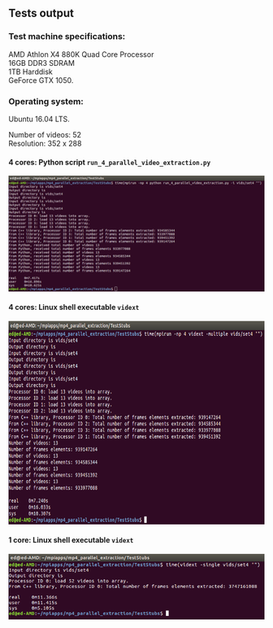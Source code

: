 ## Tests output

### Test machine specifications:  
AMD Athlon X4 880K Quad Core Processor  
16GB DDR3 SDRAM  
1TB Harddisk  
GeForce GTX 1050.  

### Operating system:  
Ubuntu 16.04 LTS.

Number of videos: 52   
Resolution: 352 x 288   

#### 4 cores: Python script `run_4_parallel_video_extraction.py`   
<img src = "https://github.com/warwick-machine-learning-group/tfl_parallel_mp4_extraction/blob/master/Test_Output/test_result_run_on_4_cores.png">

#### 4 cores: Linux shell executable `vidext`   
<img src = "https://github.com/warwick-machine-learning-group/tfl_parallel_mp4_extraction/blob/master/Test_Output/test_run_c%2B%2B_executable_on_4_cores.png" height="400">

#### 1 core: Linux shell executable `vidext`
![run_1_test_output_vidext](https://github.com/warwick-machine-learning-group/tfl_parallel_mp4_extraction/blob/master/Test_Output/test_run_single_core.png)
